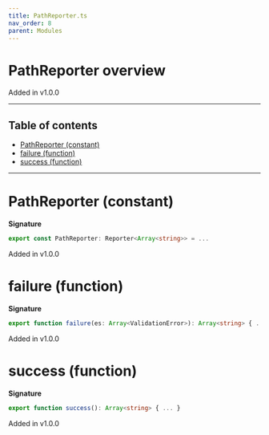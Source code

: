 ```yaml
---
title: PathReporter.ts
nav_order: 8
parent: Modules
---
```


# PathReporter overview

Added in v1.0.0

---

<h2 class="text-delta">Table of contents</h2>

- [PathReporter (constant)](#pathreporter-constant)
- [failure (function)](#failure-function)
- [success (function)](#success-function)

---

# PathReporter (constant)

**Signature**

```ts
export const PathReporter: Reporter<Array<string>> = ...
```

Added in v1.0.0

# failure (function)

**Signature**

```ts
export function failure(es: Array<ValidationError>): Array<string> { ... }
```

Added in v1.0.0

# success (function)

**Signature**

```ts
export function success(): Array<string> { ... }
```

Added in v1.0.0
